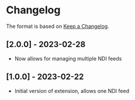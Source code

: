 # Changelog

The format is based on [Keep a Changelog](https://keepachangelog.com/en/1.0.0/).

## [2.0.0] - 2023-02-28
- Now allows for managing multiple NDI feeds

## [1.0.0] - 2023-02-22
- Initial version of extension, allows one NDI feed

